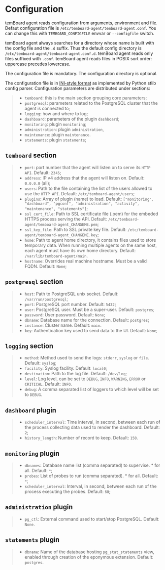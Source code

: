 # Configuration

temBoard agent reads configuration from arguments, environment and file.
Defaut configuration file is `/etc/temboard-agent/temboard-agent.conf`.
You can change this with `TEMBOARD_CONFIGFILE` envvar or `--configfile`
switch.

temBoard agent always searches for a directory whose name is built with
the config file and the `.d` suffix. Thus the default config directory
is `/etc/temboard-agent/temboard-agent.conf.d`. temBoard agent reads
only files suffixed with `.conf`. temBoard agent reads files in POSIX
sort order: uppercase precedes lowercase.

The configuration file is mandatory. The configuration directory is
optional.

The configuration file is in [INI-style
format](https://docs.python.org/3/library/configparser.html#supported-ini-file-structure)
as implemented by Python stlib config parser. Configuration parameters
are distributed under sections:

> -   `temboard`: this is the main section grouping core parameters;
> -   `postgresql`: parameters related to the PostgreSQL cluster that
>     the agent is connected to;
> -   `logging`: how and where to log;
> -   `dashboard`: parameters of the plugin `dashboard`;
> -   `monitoring`: plugin `monitoring`;
> -   `administration`: plugin `administration`,
> -   `maintenance`: plugin `maintenance`.
> -   `statements`: plugin `statements`;

## `temboard` section

> -   `port`: port number that the agent will listen on to serve its
>     `HTTP API`. Default: `2345`;
> -   `address`: IP v4 address that the agent will listen on. Default:
>     `0.0.0.0` (all);
> -   `users`: Path to the file containing the list of the users allowed
>     to use the `HTTP API`. Default: `/etc/temboard-agent/users`;
> -   `plugins`: Array of plugin (name) to load. Default:
>     `["monitoring", "dashboard", "pgconf", "administration", "activity", "maintenance", "statements"]`;
> -   `ssl_cert_file`: Path to SSL certificate file (.pem) for the
>     embeded HTTPS process serving the API. Default:
>     `/etc/temboard-agent/temboard-agent_CHANGEME.pem`;
> -   `ssl_key_file`: Path to SSL private key file. Default:
>     `/etc/temboard-agent/temboard-agent_CHANGEME.key`;
> -   `home`: Path to agent home directory, it contains files used to
>     store temporary data. When running multiple agents on the same
>     host, each agent must have its own home directory. Default:
>     `/var/lib/temboard-agent/main`.
> -   `hostname`: Overrides real machine hostname. Must be a valid FQDN.
>     Default: `None`;

## `postgresql` section

> -   `host`: Path to PostgreSQL unix socket. Default:
>     `/var/run/postgresql`;
> -   `port`: PostgreSQL port number. Default: `5432`;
> -   `user`: PostgreSQL user. Must be a super-user. Default:
>     `postgres`;
> -   `password`: User password. Default: `None`;
> -   `dbname`: Database name for the connection. Default: `postgres`;
> -   `instance`: Cluster name. Default: `main`.
> -   `key`: Authentication key used to send data to the UI. Default:
>     `None`;

## `logging` section

> -   `method`: Method used to send the logs: `stderr`, `syslog` or
>     `file`. Default: `syslog`;
> -   `facility`: Syslog facility. Default: `local0`;
> -   `destination`: Path to the log file. Default: `/dev/log`;
> -   `level`: Log level, can be set to `DEBUG`, `INFO`, `WARNING`,
>     `ERROR` or `CRITICAL`. Default: `INFO`.
> -   `debug`: A comma separated list of loggers to which level will be
>     set to `DEBUG`.

## `dashboard` plugin

> -   `scheduler_interval`: Time interval, in second, between each run
>     of the process collecting data used to render the dashboard.
>     Default: `2`;
> -   `history_length`: Number of record to keep. Default: `150`.

## `monitoring` plugin

> -   `dbnames`: Database name list (comma separated) to supervise. \*
>     for all. Default: `*`;
> -   `probes`: List of probes to run (comma separated). \* for all.
>     Default: `*`;
> -   `scheduler_interval`: Interval, in second, between each run of the
>     process executing the probes. Default: `60`;

## `administration` plugin

> -   `pg_ctl`: External command used to start/stop PostgreSQL. Default:
>     `None`.

## `statements` plugin

> -   `dbname`: Name of the database hosting `pg_stat_statements` view,
>     enabled through creation of the eponymous extension. Default:
>     `postgres`.
